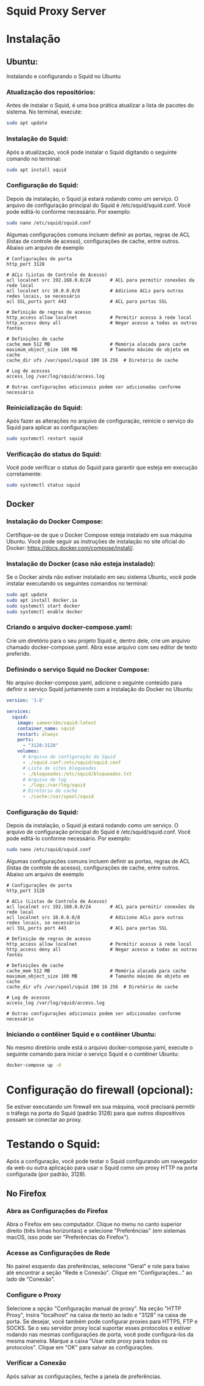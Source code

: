 # Squid Proxy Server

# Instalação


## Ubuntu:

Instalando e configurando o Squid no Ubuntu

### Atualização dos repositórios:

Antes de instalar o Squid, é uma boa prática atualizar a lista de pacotes do sistema. No terminal, execute:

```bash
sudo apt update
```
### Instalação do Squid:

Após a atualização, você pode instalar o Squid digitando o seguinte comando no terminal:

```bash
sudo apt install squid
```
### Configuração do Squid:

Depois da instalação, o Squid já estará rodando como um serviço. O arquivo de configuração principal do Squid é /etc/squid/squid.conf. Você pode editá-lo conforme necessário. Por exemplo:

```bash
sudo nano /etc/squid/squid.conf
```
Algumas configurações comuns incluem definir as portas, regras de ACL (listas de controle de acesso), configurações de cache, entre outros. Abaixo um arquivo de exemplo

```plane
# Configurações de porta
http_port 3128

# ACLs (Listas de Controle de Acesso)
acl localnet src 192.168.0.0/24       # ACL para permitir conexões da rede local
acl localnet src 10.0.0.0/8           # Adicione ACLs para outras redes locais, se necessário
acl SSL_ports port 443                # ACL para portas SSL

# Definição de regras de acesso
http_access allow localnet            # Permitir acesso à rede local
http_access deny all                  # Negar acesso a todas as outras fontes

# Definições de cache
cache_mem 512 MB                      # Memória alocada para cache
maximum_object_size 100 MB            # Tamanho máximo de objeto em cache
cache_dir ufs /var/spool/squid 100 16 256  # Diretório de cache

# Log de acessos
access_log /var/log/squid/access.log

# Outras configurações adicionais podem ser adicionadas conforme necessário

```

### Reinicialização do Squid:

Após fazer as alterações no arquivo de configuração, reinicie o serviço do Squid para aplicar as configurações:

```bash
sudo systemctl restart squid
```

### Verificação do status do Squid:

Você pode verificar o status do Squid para garantir que esteja em execução corretamente:

```bash
sudo systemctl status squid
```

## Docker

### Instalação do Docker Compose:

Certifique-se de que o Docker Compose esteja instalado em sua máquina Ubuntu. Você pode seguir as instruções de instalação no site oficial do Docker: https://docs.docker.com/compose/install/.

### Instalação do Docker (caso não esteja instalado):

Se o Docker ainda não estiver instalado em seu sistema Ubuntu, você pode instalar executando os seguintes comandos no terminal:

```bash
sudo apt update
sudo apt install docker.io
sudo systemctl start docker
sudo systemctl enable docker
```

### Criando o arquivo docker-compose.yaml:

Crie um diretório para o seu projeto Squid e, dentro dele, crie um arquivo chamado docker-compose.yaml. Abra esse arquivo com seu editor de texto preferido.

### Definindo o serviço Squid no Docker Compose:

No arquivo docker-compose.yaml, adicione o seguinte conteúdo para definir o serviço Squid juntamente com a instalação do Docker no Ubuntu:

```yaml
version: '3.8'

services:
  squid:
    image: sameersbn/squid:latest
    container_name: squid
    restart: always
    ports:
      - "3128:3128"
    volumes:
      # Arquivo de configuração do Squid
      - ./squid.conf:/etc/squid/squid.conf
      # Lista de sites bloqueados
      - ./bloqueados:/etc/squid/bloqueados.txt
      # Arquivo de log
      - ./logs:/var/log/squid
      # Diretório de cache
      - ./cache:/var/spool/squid
```

### Configuração do Squid:

Depois da instalação, o Squid já estará rodando como um serviço. O arquivo de configuração principal do Squid é /etc/squid/squid.conf. Você pode editá-lo conforme necessário. Por exemplo:

```bash
sudo nano /etc/squid/squid.conf
```
Algumas configurações comuns incluem definir as portas, regras de ACL (listas de controle de acesso), configurações de cache, entre outros. Abaixo um arquivo de exemplo

```plane
# Configurações de porta
http_port 3128

# ACLs (Listas de Controle de Acesso)
acl localnet src 192.168.0.0/24       # ACL para permitir conexões da rede local
acl localnet src 10.0.0.0/8           # Adicione ACLs para outras redes locais, se necessário
acl SSL_ports port 443                # ACL para portas SSL

# Definição de regras de acesso
http_access allow localnet            # Permitir acesso à rede local
http_access deny all                  # Negar acesso a todas as outras fontes

# Definições de cache
cache_mem 512 MB                      # Memória alocada para cache
maximum_object_size 100 MB            # Tamanho máximo de objeto em cache
cache_dir ufs /var/spool/squid 100 16 256  # Diretório de cache

# Log de acessos
access_log /var/log/squid/access.log

# Outras configurações adicionais podem ser adicionadas conforme necessário

```


### Iniciando o contêiner Squid e o contêiner Ubuntu:
No mesmo diretório onde está o arquivo docker-compose.yaml, execute o seguinte comando para iniciar o serviço Squid e o contêiner Ubuntu:

```bash
docker-compose up -d
```


# Configuração do firewall (opcional):

Se estiver executando um firewall em sua máquina, você precisará permitir o tráfego na porta do Squid (padrão 3128) para que outros dispositivos possam se conectar ao proxy. 

# Testando o Squid:
Após a configuração, você pode testar o Squid configurando um navegador da web ou outra aplicação para usar o Squid como um proxy HTTP na porta configurada (por padrão, 3128). 

## No Firefox

### Abra as Configurações do Firefox

Abra o Firefox em seu computador.
Clique no menu no canto superior direito (três linhas horizontais) e selecione "Preferências" (em sistemas macOS, isso pode ser "Preferências do Firefox").

### Acesse as Configurações de Rede

No painel esquerdo das preferências, selecione "Geral" e role para baixo até encontrar a seção "Rede e Conexão".
Clique em "Configurações..." ao lado de "Conexão".

### Configure o Proxy

Selecione a opção "Configuração manual de proxy".
Na seção "HTTP Proxy", insira "localhost" na caixa de texto ao lado e "3128" na caixa de porta.
Se desejar, você também pode configurar proxies para HTTPS, FTP e SOCKS. Se o seu servidor proxy local suportar esses protocolos e estiver rodando nas mesmas configurações de porta, você pode configurá-los da mesma maneira.
Marque a caixa "Usar este proxy para todos os protocolos".
Clique em "OK" para salvar as configurações.

### Verificar a Conexão

Após salvar as configurações, feche a janela de preferências.
